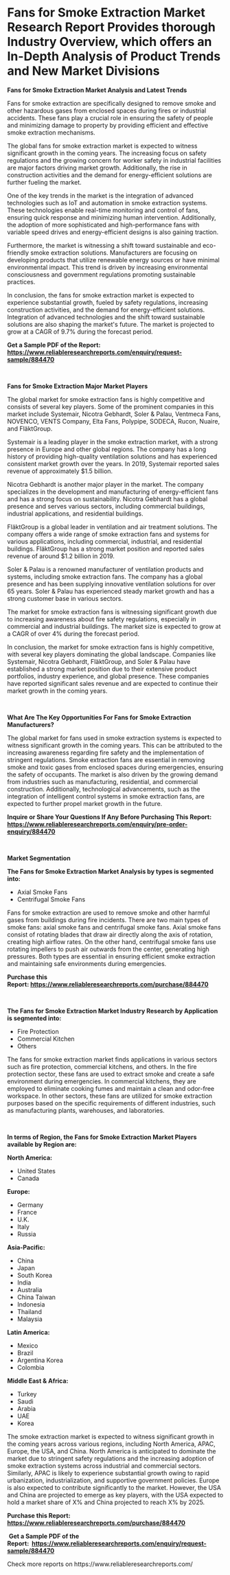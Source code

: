 <p><h1>Fans for Smoke Extraction Market Research Report Provides thorough Industry Overview, which offers an In-Depth Analysis of Product Trends and New Market Divisions</h1></p><p><strong>Fans for Smoke Extraction Market Analysis and Latest Trends</strong></p>
<p><p>Fans for smoke extraction are specifically designed to remove smoke and other hazardous gases from enclosed spaces during fires or industrial accidents. These fans play a crucial role in ensuring the safety of people and minimizing damage to property by providing efficient and effective smoke extraction mechanisms.</p><p>The global fans for smoke extraction market is expected to witness significant growth in the coming years. The increasing focus on safety regulations and the growing concern for worker safety in industrial facilities are major factors driving market growth. Additionally, the rise in construction activities and the demand for energy-efficient solutions are further fueling the market.</p><p>One of the key trends in the market is the integration of advanced technologies such as IoT and automation in smoke extraction systems. These technologies enable real-time monitoring and control of fans, ensuring quick response and minimizing human intervention. Additionally, the adoption of more sophisticated and high-performance fans with variable speed drives and energy-efficient designs is also gaining traction.</p><p>Furthermore, the market is witnessing a shift toward sustainable and eco-friendly smoke extraction solutions. Manufacturers are focusing on developing products that utilize renewable energy sources or have minimal environmental impact. This trend is driven by increasing environmental consciousness and government regulations promoting sustainable practices.</p><p>In conclusion, the fans for smoke extraction market is expected to experience substantial growth, fueled by safety regulations, increasing construction activities, and the demand for energy-efficient solutions. Integration of advanced technologies and the shift toward sustainable solutions are also shaping the market's future. The market is projected to grow at a CAGR of 9.7% during the forecast period.</p></p>
<p><strong>Get a Sample PDF of the Report:&nbsp; <a href="https://www.reliableresearchreports.com/enquiry/request-sample/884470">https://www.reliableresearchreports.com/enquiry/request-sample/884470</a></strong></p>
<p>&nbsp;</p>
<p><strong>Fans for Smoke Extraction Major Market Players</strong></p>
<p><p>The global market for smoke extraction fans is highly competitive and consists of several key players. Some of the prominent companies in this market include Systemair, Nicotra Gebhardt, Soler & Palau, Ventmeca Fans, NOVENCO, VENTS Company, Elta Fans, Polypipe, SODECA, Rucon, Nuaire, and FläktGroup.</p><p>Systemair is a leading player in the smoke extraction market, with a strong presence in Europe and other global regions. The company has a long history of providing high-quality ventilation solutions and has experienced consistent market growth over the years. In 2019, Systemair reported sales revenue of approximately $1.5 billion.</p><p>Nicotra Gebhardt is another major player in the market. The company specializes in the development and manufacturing of energy-efficient fans and has a strong focus on sustainability. Nicotra Gebhardt has a global presence and serves various sectors, including commercial buildings, industrial applications, and residential buildings.</p><p>FläktGroup is a global leader in ventilation and air treatment solutions. The company offers a wide range of smoke extraction fans and systems for various applications, including commercial, industrial, and residential buildings. FläktGroup has a strong market position and reported sales revenue of around $1.2 billion in 2019.</p><p>Soler & Palau is a renowned manufacturer of ventilation products and systems, including smoke extraction fans. The company has a global presence and has been supplying innovative ventilation solutions for over 65 years. Soler & Palau has experienced steady market growth and has a strong customer base in various sectors.</p><p>The market for smoke extraction fans is witnessing significant growth due to increasing awareness about fire safety regulations, especially in commercial and industrial buildings. The market size is expected to grow at a CAGR of over 4% during the forecast period.</p><p>In conclusion, the market for smoke extraction fans is highly competitive, with several key players dominating the global landscape. Companies like Systemair, Nicotra Gebhardt, FläktGroup, and Soler & Palau have established a strong market position due to their extensive product portfolios, industry experience, and global presence. These companies have reported significant sales revenue and are expected to continue their market growth in the coming years.</p></p>
<p>&nbsp;</p>
<p><strong>What Are The Key Opportunities For Fans for Smoke Extraction Manufacturers?</strong></p>
<p><p>The global market for fans used in smoke extraction systems is expected to witness significant growth in the coming years. This can be attributed to the increasing awareness regarding fire safety and the implementation of stringent regulations. Smoke extraction fans are essential in removing smoke and toxic gases from enclosed spaces during emergencies, ensuring the safety of occupants. The market is also driven by the growing demand from industries such as manufacturing, residential, and commercial construction. Additionally, technological advancements, such as the integration of intelligent control systems in smoke extraction fans, are expected to further propel market growth in the future.</p></p>
<p><strong>Inquire or Share Your Questions If Any Before Purchasing This Report: <a href="https://www.reliableresearchreports.com/enquiry/pre-order-enquiry/884470">https://www.reliableresearchreports.com/enquiry/pre-order-enquiry/884470</a></strong></p>
<p>&nbsp;</p>
<p><strong>Market Segmentation</strong></p>
<p><strong>The Fans for Smoke Extraction Market Analysis by types is segmented into:</strong></p>
<p><ul><li>Axial Smoke Fans</li><li>Centrifugal Smoke Fans</li></ul></p>
<p><p>Fans for smoke extraction are used to remove smoke and other harmful gases from buildings during fire incidents. There are two main types of smoke fans: axial smoke fans and centrifugal smoke fans. Axial smoke fans consist of rotating blades that draw air directly along the axis of rotation, creating high airflow rates. On the other hand, centrifugal smoke fans use rotating impellers to push air outwards from the center, generating high pressures. Both types are essential in ensuring efficient smoke extraction and maintaining safe environments during emergencies.</p></p>
<p><strong>Purchase this Report:&nbsp;<a href="https://www.reliableresearchreports.com/purchase/884470">https://www.reliableresearchreports.com/purchase/884470</a></strong></p>
<p>&nbsp;</p>
<p><strong>The Fans for Smoke Extraction Market Industry Research by Application is segmented into:</strong></p>
<p><ul><li>Fire Protection</li><li>Commercial Kitchen</li><li>Others</li></ul></p>
<p><p>The fans for smoke extraction market finds applications in various sectors such as fire protection, commercial kitchens, and others. In the fire protection sector, these fans are used to extract smoke and create a safe environment during emergencies. In commercial kitchens, they are employed to eliminate cooking fumes and maintain a clean and odor-free workspace. In other sectors, these fans are utilized for smoke extraction purposes based on the specific requirements of different industries, such as manufacturing plants, warehouses, and laboratories.</p></p>
<p>&nbsp;</p>
<p><strong>In terms of Region, the Fans for Smoke Extraction Market Players available by Region are:</strong></p>
<p>
    <p> <strong> North America: </strong>
        <ul>
            <li>United States</li>
            <li>Canada</li>
        </ul>
        </p> 
    <p> <strong> Europe: </strong>
        <ul>
            <li>Germany</li>
            <li>France</li>
            <li>U.K.</li>
            <li>Italy</li>
            <li>Russia</li>
        </ul>
        </p> 
    <p> <strong> Asia-Pacific: </strong>
        <ul>
            <li>China</li>
            <li>Japan</li>
            <li>South Korea</li>
            <li>India</li>
            <li>Australia</li>
            <li>China Taiwan</li>
            <li>Indonesia</li>
            <li>Thailand</li>
            <li>Malaysia</li>
        </ul>
        </p> 
    <p> <strong> Latin America: </strong>
        <ul>
            <li>Mexico</li>
            <li>Brazil</li>
            <li>Argentina Korea</li>
            <li>Colombia</li>
        </ul>
        </p> 
    <p> <strong> Middle East & Africa: </strong>
        <ul>
            <li>Turkey</li>
            <li>Saudi</li>
            <li>Arabia</li>
            <li>UAE</li>
            <li>Korea</li>
        </ul>
    </p>
    </p>
<p><p>The smoke extraction market is expected to witness significant growth in the coming years across various regions, including North America, APAC, Europe, the USA, and China. North America is anticipated to dominate the market due to stringent safety regulations and the increasing adoption of smoke extraction systems across industrial and commercial sectors. Similarly, APAC is likely to experience substantial growth owing to rapid urbanization, industrialization, and supportive government policies. Europe is also expected to contribute significantly to the market. However, the USA and China are projected to emerge as key players, with the USA expected to hold a market share of X% and China projected to reach X% by 2025.</p></p>
<p><strong>Purchase this Report: <a href="https://www.reliableresearchreports.com/purchase/884470">https://www.reliableresearchreports.com/purchase/884470</a></strong></p>
<p>&nbsp;<strong>Get a Sample PDF of the Report:&nbsp;&nbsp;<a href="https://www.reliableresearchreports.com/enquiry/request-sample/884470">https://www.reliableresearchreports.com/enquiry/request-sample/884470</a></strong></p>
<p><strong></strong></p>
<p>Check more reports on https://www.reliableresearchreports.com/</p>